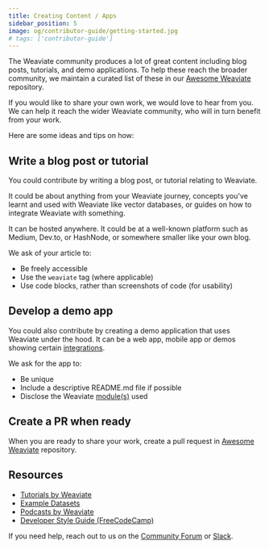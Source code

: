 ```yaml
---
title: Creating Content / Apps
sidebar_position: 5
image: og/contributor-guide/getting-started.jpg
# tags: ['contributor-guide']
---
```

The Weaviate community produces a lot of great content including blog posts, tutorials, and demo applications. To help these reach the broader community, we maintain a curated list of these in our [Awesome Weaviate](https://github.com/weaviate/awesome-weaviate) repository.

If you would like to share your own work, we would love to hear from you. We can help it reach the wider Weaviate community, who will in turn benefit from your work.

Here are some ideas and tips on how:

## Write a blog post or tutorial

You could contribute by writing a blog post, or tutorial relating to Weaviate.

It could be about anything from your Weaviate journey, concepts you've learnt and used with Weaviate like vector databases, or guides on how to integrate Weaviate with something.

It can be hosted anywhere. It could be at a well-known platform such as Medium, Dev.to, or HashNode, or somewhere smaller like your own blog.

We ask of your article to:

* Be freely accessible
* Use the `weaviate` tag (where applicable)
* Use code blocks, rather than screenshots of code (for usability)

## Develop a demo app

<!-- TODO: When use cases are ready, add a link on top of integrations -->
You could also contribute by creating a demo application that uses Weaviate under the hood. It can be a web app, mobile app or demos showing certain [integrations](/weaviate/more-resources/example-use-cases.md).

We ask for the app to:

* Be unique
* Include a descriptive README.md file if possible
* Disclose the Weaviate [module(s)](/weaviate/modules/index.md) used

## Create a PR when ready

When you are ready to share your work, create a pull request in [Awesome Weaviate](https://github.com/weaviate/awesome-weaviate) repository.

## Resources

* [Tutorials by Weaviate](/weaviate/tutorials/index.md)
* [Example Datasets](/weaviate/more-resources/example-datasets.md)
* [Podcasts by Weaviate](https://weaviate.io/podcast)
* [Developer Style Guide (FreeCodeCamp)](https://www.freecodecamp.org/news/developer-news-style-guide/)

If you need help, reach out to us on the [Community Forum](https://forum.weaviate.io) or [Slack](https://weaviate.io/slack).

